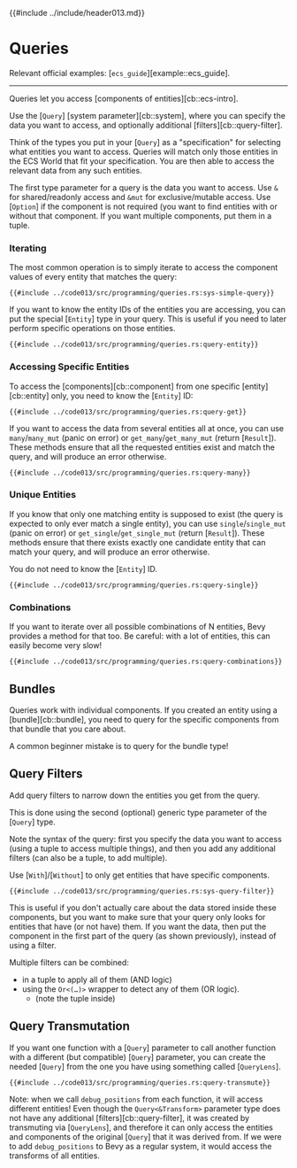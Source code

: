 {{#include ../include/header013.md}}

# Queries

Relevant official examples:
[`ecs_guide`][example::ecs_guide].

---

Queries let you access [components of entities][cb::ecs-intro].

Use the [`Query`] [system parameter][cb::system], where you can specify the data
you want to access, and optionally additional [filters][cb::query-filter].

Think of the types you put in your [`Query`] as a "specification" for selecting
what entities you want to access. Queries will match only those entities in the
ECS World that fit your specification. You are then able to access the relevant
data from any such entities.

The first type parameter for a query is the data you want to access. Use `&` for
shared/readonly access and `&mut` for exclusive/mutable access. Use [`Option`] if
the component is not required (you want to find entities with or without that
component. If you want multiple components, put them in a tuple.

### Iterating

The most common operation is to simply iterate to access the component values of
every entity that matches the query:

```rust,no_run,noplayground
{{#include ../code013/src/programming/queries.rs:sys-simple-query}}
```

If you want to know the entity IDs of the entities you are accessing, you can
put the special [`Entity`] type in your query. This is useful if you need
to later perform specific operations on those entities.

```rust,no_run,noplayground
{{#include ../code013/src/programming/queries.rs:query-entity}}
```

### Accessing Specific Entities

To access the [components][cb::component] from one specific [entity][cb::entity]
only, you need to know the [`Entity`] ID:

```rust,no_run,noplayground
{{#include ../code013/src/programming/queries.rs:query-get}}
```

If you want to access the data from several entities all at once, you can use
`many`/`many_mut` (panic on error) or `get_many`/`get_many_mut` (return
[`Result`]).  These methods ensure that all the requested entities exist and
match the query, and will produce an error otherwise.

```rust,no_run,noplayground
{{#include ../code013/src/programming/queries.rs:query-many}}
```

### Unique Entities

If you know that only one matching entity is supposed to exist (the query is
expected to only ever match a single entity), you can use `single`/`single_mut`
(panic on error) or `get_single`/`get_single_mut` (return [`Result`]). These
methods ensure that there exists exactly one candidate entity that can match
your query, and will produce an error otherwise.

You do not need to know the [`Entity`] ID.

```rust,no_run,noplayground
{{#include ../code013/src/programming/queries.rs:query-single}}
```

### Combinations

If you want to iterate over all possible combinations of N entities, Bevy
provides a method for that too. Be careful: with a lot of entities, this
can easily become very slow!

```rust,no_run,noplayground
{{#include ../code013/src/programming/queries.rs:query-combinations}}
```

## Bundles

Queries work with individual components. If you created an entity using a
[bundle][cb::bundle], you need to query for the specific components from
that bundle that you care about.

A common beginner mistake is to query for the bundle type!

## Query Filters

Add query filters to narrow down the entities you get from the query.

This is done using the second (optional) generic type parameter of the
[`Query`] type.

Note the syntax of the query: first you specify the data you want to access
(using a tuple to access multiple things), and then you add any additional
filters (can also be a tuple, to add multiple).

Use [`With`]/[`Without`] to only get entities that have specific components.

```rust,no_run,noplayground
{{#include ../code013/src/programming/queries.rs:sys-query-filter}}
```

This is useful if you don't actually care about the data stored inside these
components, but you want to make sure that your query only looks for entities
that have (or not have) them. If you want the data, then put the component in
the first part of the query (as shown previously), instead of using a filter.

Multiple filters can be combined:
 - in a tuple to apply all of them (AND logic)
 - using the `Or<(…)>` wrapper to detect any of them (OR logic).
   - (note the tuple inside)

## Query Transmutation

If you want one function with a [`Query`] parameter to call another function
with a different (but compatible) [`Query`] parameter, you can create the
needed [`Query`] from the one you have using something called [`QueryLens`].

```rust,no_run,noplayground
{{#include ../code013/src/programming/queries.rs:query-transmute}}
```

Note: when we call `debug_positions` from each function, it will access
different entities! Even though the `Query<&Transform>` parameter type does not
have any additional [filters][cb::query-filter], it was created by transmuting
via [`QueryLens`], and therefore it can only access the entities and components
of the original [`Query`] that it was derived from. If we were to add
`debug_positions` to Bevy as a regular system, it would access the transforms of
all entities.

